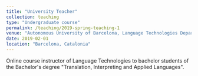 ```yaml
---
title: "University Teacher"
collection: teaching
type: "Undergraduate course"
permalink: /teaching/2019-spring-teaching-1
venue: "Autonomous University of Barcelona, Language Technologies Department"
date: 2019-02-01
location: "Barcelona, Catalonia"
---
```


Online course instructor of Language Technologies to bachelor students of the Bachelor's degree "Translation, Interpreting and Applied Languages".
